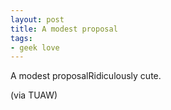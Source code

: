 ```yaml
---
layout: post
title: A modest proposal
tags:
- geek love
---
```

A modest proposalRidiculously cute.



(via TUAW)
